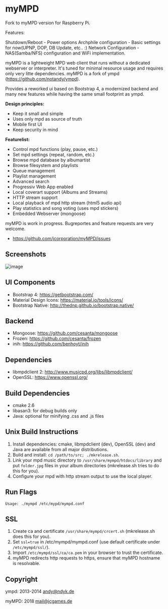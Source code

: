 myMPD
=====

Fork to myMPD version for Raspberry Pi. 

Features:

Shutdown/Reboot - Power options
Archphile configuration - Basic settings for now(UPNP, DOP, DB Update, etc.. :)
Network Configuration - NAS(Samba/NFS) configuration and WiFi implementation.

myMPD is a lightweight MPD web client that runs without a dedicated webserver or interpreter. 
It's tuned for minimal resource usage and requires only very litte dependencies.
myMPD is a fork of ympd (https://github.com/notandy/ympd).

Provides a reworked ui based on Bootstrap 4, a modernized backend and many new features while having the same small footprint as ympd.

**Design principles:**
 - Keep it small and simple
 - Uses only mpd as source of truth
 - Mobile first UI
 - Keep security in mind

**Featurelist:**
 - Control mpd functions (play, pause, etc.)
 - Set mpd settings (repeat, random, etc.)
 - Browse mpd database by albumartist
 - Browse filesystem and playlists
 - Queue management
 - Playlist management
 - Advanced search
 - Progressiv Web App enabled
 - Local coverart support (Albums and Streams)
 - HTTP stream support
 - Local playback of mpd http stream (html5 audio api)
 - Play statistics and song voting (uses mpd stickers)
 - Embedded Webserver (mongoose)

myMPD is work in progress. Bugreportes and feature requests are very welcome.
 - https://github.com/jcorporation/myMPD/issues

Screenshots
-----------

![image](https://jcgames.de/stuff/myMPD/screenshots_2018-08-27.gif)

UI Components
-------------
 - Bootstrap 4: https://getbootstrap.com/
 - Material Design Icons: https://material.io/tools/icons/
 - Bootstrap Native: http://thednp.github.io/bootstrap.native/

Backend
-------
 - Mongoose: https://github.com/cesanta/mongoose
 - Frozen: https://github.com/cesanta/frozen
 - inih: https://github.com/benhoyt/inih

Dependencies
------------
 - libmpdclient 2: http://www.musicpd.org/libs/libmpdclient/
 - OpenSSL: https://www.openssl.org/

Build Dependencies
------------------
 - cmake 2.6
 - libasan3: for debug builds only
 - Java: optional for minifying .css and .js files

Unix Build Instructions
-----------------------

1. Install dependencies: cmake, libmpdclient (dev), OpenSSL (dev) and Java are available from all major distributions.
2. Build and install: ```cd /path/to/src; ./mkrelease.sh```.
3. Link your mpd music directory to ```/usr/share/mympd/htdocs/library``` and put ```folder.jpg``` files in your album directories (mkrelease.sh tries to do this for you).
4. Configure your mpd with http stream output to use the local player.

Run Flags
---------
```
Usage: ./mympd /etc/mypd/mympd.conf
```

SSL
---

1. Create ca and certificate ```/usr/share/mympd/crcert.sh``` (mkrelease.sh does this for you).
2. Set ```ssl=true``` in /etc/mympd/mympd.conf (use default certificate under ```/etc/mympd/ssl/```).
3. Import ```/etc/mympd/ssl/ca/ca.pem``` in your browser to trust the certificate.
4. myMPD redirects http requests to https, ensure that myMPD hostname is resolvable.

Copyright
---------
ympd: 2013-2014 <andy@ndyk.de>

myMPD: 2018 <mail@jcgames.de>
